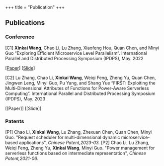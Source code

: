 +++
title = "Publication"
+++

## Publications 

### Conference
[C1] **Xinkai Wang**, Chao Li, Lu Zhang, Xiaofeng Hou, Quan Chen, and Minyi Guo “Exploring Efficient Microservice Level Parallelism”. International Parallel and Distributed Processing Symposium (IPDPS), May. 2022

[[Paper](/xinkai_exploring_efficient_ipdps2022.pdf)] [[Slide](/ipdps22_session7_xinkai.pdf)]

[C2] Lu Zhang, Chao Li, **Xinkai Wang**, Weiqi Feng, Zheng Yu, Quan Chen, Jingwen Leng, Minyi Guo, Pu Yang, and Shang Yue “FIRST: Exploiting the Multi-Dimensional Attributes of Functions for Power-Aware Serverless Computing”. International Parallel and Distributed Processing Symposium (IPDPS), May. 2023

[[Paper]] [[Slide]]

<!-- ### Journal
[J1] TBD -->

<!-- ### Preprint 
[P1] Lu Zhang, Chao Li, **Xinkai Wang**, Weiqi Feng, Zheng Yu, and Minyi Guo, "ABC: Power Management for Serverless Functions". (Submitted to ICPP 2022)

[P2] Lu Zhang, Chao Li, Yechen Xu, Lingyu Sun, **Xinkai Wang**, Xiaofeng Hou, Quan Chen, Minyi Guo, "ABC: Power Synchronization for Serverless Functions". (Submitted to SC 2022) -->

### Patents
[P1] Chao Li, **Xinkai Wang**, Lu Zhang, Zhexuan Chen, Quan Chen, Minyi Guo. "Request scheduler for multi-dimensional dynamic microservice-based applications", *Chinese Patent,2023-03.*
[P2] Chao Li, Lu Zhang, Weiqi Feng, Zheng Yu, **Xinkai Wang**, Minyi Guo. "Power management for serverless functions based on intermediate representation", *Chinese Patent,2021-06.*
